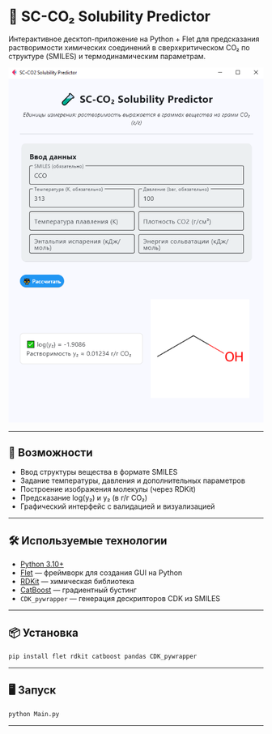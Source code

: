 # 🧪 SC-CO₂ Solubility Predictor

Интерактивное десктоп-приложение на Python + Flet для предсказания растворимости химических соединений в сверхкритическом CO₂ по структуре (SMILES) и термодинамическим параметрам.

![Интерфейс приложения](image.png)

---

## 🚀 Возможности

- Ввод структуры вещества в формате SMILES
- Задание температуры, давления и дополнительных параметров
- Построение изображения молекулы (через RDKit)
- Предсказание log(y₂) и y₂ (в г/г CO₂)
- Графический интерфейс с валидацией и визуализацией

---

## 🛠️ Используемые технологии

- [Python 3.10+](https://www.python.org/)
- [Flet](https://flet.dev/) — фреймворк для создания GUI на Python
- [RDKit](https://www.rdkit.org/) — химическая библиотека
- [CatBoost](https://catboost.ai/) — градиентный бустинг
- `CDK_pywrapper` — генерация дескрипторов CDK из SMILES

---

## 📦 Установка

```bash
pip install flet rdkit catboost pandas CDK_pywrapper
```
---


## 🖥 Запуск
```bash
python Main.py
```
---